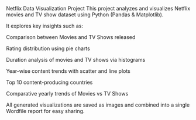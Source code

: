Netflix Data Visualization Project
This project analyzes and visualizes Netflix movies and TV show dataset using Python (Pandas & Matplotlib).

It explores key insights such as:

Comparison between Movies and TV Shows released

Rating distribution using pie charts

Duration analysis of movies and TV shows via histograms

Year-wise content trends with scatter and line plots

Top 10 content-producing countries

Comparative yearly trends of Movies vs TV Shows

All generated visualizations are saved as images and combined into a single Wordfile report for easy sharing.
